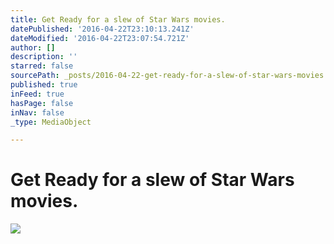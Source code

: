 ```yaml
---
title: Get Ready for a slew of Star Wars movies.
datePublished: '2016-04-22T23:10:13.241Z'
dateModified: '2016-04-22T23:07:54.721Z'
author: []
description: ''
starred: false
sourcePath: _posts/2016-04-22-get-ready-for-a-slew-of-star-wars-movies.md
published: true
inFeed: true
hasPage: false
inNav: false
_type: MediaObject

---
```

# Get Ready for a slew of Star Wars movies.
![](https://the-grid-user-content.s3-us-west-2.amazonaws.com/2b0c505a-6bdb-44bf-a1cc-a6dd412084b5.png)